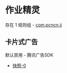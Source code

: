 # 作业精灵

存在 1 规则组 - [com.pcncn.jj](/src/apps/com.pcncn.jj.ts)

## 卡片式广告

默认禁用 - 腾讯广告SDK

- [快照-0](https://i.gkd.li/import/13695874)

